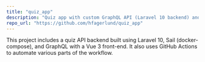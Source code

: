 ```yaml
---
title: "quiz_app"
description: "Quiz app with custom GraphQL API (Laravel 10 backend) and Vue3 front-end"
repo_url: "https://github.com/hfagerlund/quiz_app"
---
```


This project includes a quiz API backend built using Laravel 10, Sail (docker-compose), and GraphQL with a Vue 3 front-end. It also uses GitHub Actions to automate various parts of the workflow.
